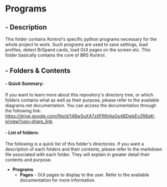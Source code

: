 # **Programs**
## - Description
This folder contains Kontrol's specific python programs necessary for the whole project to work. Such programs are used to save settings, load profiles, detect BrSpand cards, load GUI pages on the screen etc. This folder basically contains the core of BRS Kontrol.

## - Folders & Contents
#### - Quick Summary:
If you want to learn more about this repository's directory tree, or which folders contains what as well as their purpose, please refer to the available diagrams.net documentation. You can access the documentation through the following link:
https://drive.google.com/file/d/148wSuXA7z0FR9rAaGs48DwkEv2R8qK-p/view?usp=share_link.

#### - List of folders:
The following is a quick list of this folder's directories. If you want a description of each folders and their contents, please refer to the markdown file associated with each folder. They will explain in greater detail their contents and purpose.
- **Programs**
    - **Pages** - GUI pages to display to the user. Refer to the available documentation for more information.